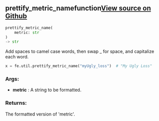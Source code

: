 ## prettify_metric_name<span class="tag">function</span><a class="sourcelink" href=https://github.com/fastestimator/fastestimator/blob/r1.1/fastestimator/util/util.py/#L306-L319>View source on Github</a>
```python
prettify_metric_name(
	metric: str
)
-> str
```
Add spaces to camel case words, then swap _ for space, and capitalize each word.

```python
x = fe.util.prettify_metric_name("myUgly_loss")  # "My Ugly Loss"
```


<h3>Args:</h3>

* **metric** :  A string to be formatted.

<h3>Returns:</h3>
    The formatted version of 'metric'.

